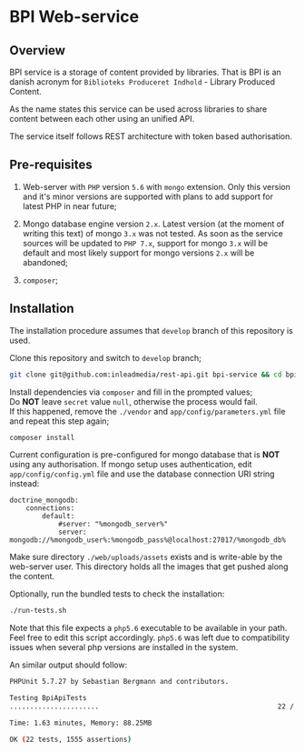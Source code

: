 BPI Web-service
========

Overview
--------
BPI service is a storage of content provided by libraries. That is BPI is an
danish acronym for `Biblioteks Produceret Indhold` - Library Produced Content.

As the name states this service can be used across libraries to share content
between each other using an unified API.

The service itself follows REST architecture with token based authorisation.

Pre-requisites
--------

1. Web-server with `PHP` version `5.6` with `mongo` extension. Only this
version and it's minor versions are supported with plans to add support
for latest PHP in near future;

2. Mongo database engine version `2.x`. Latest version (at the moment of
writing this text) of mongo `3.x` was not tested. As soon as the service
sources will be updated to `PHP 7.x`, support for mongo `3.x` will
be default and most likely support for mongo versions `2.x` will be abandoned;

3. `composer`;

Installation
--------

The installation procedure assumes that `develop` branch of this repository
is used.

Clone this repository and switch to `develop` branch;
```bash
git clone git@github.com:inleadmedia/rest-api.git bpi-service && cd bpi-service && git checkout develop
```
Install dependencies via `composer` and fill in the prompted values;  
Do **NOT** leave `secret` value `null`, otherwise the process would fail.  
If this happened, remove the `./vendor` and `app/config/parameters.yml` file
and repeat this step again;
```bash
composer install
```

Current configuration is pre-configured for mongo database that is **NOT**
using any authorisation. If mongo setup uses authentication, edit
`app/config/config.yml` file and use the database connection URI string
instead:
```
doctrine_mongodb:
    connections:
        default:
            #server: "%mongodb_server%"
            server: mongodb://%mongodb_user%:%mongodb_pass%@localhost:27017/%mongodb_db%
```

Make sure directory `./web/uploads/assets` exists and is write-able by the
web-server user. This directory holds all the images that get pushed
along the content.

Optionally, run the bundled tests to check the installation:
```bash
./run-tests.sh
```

Note that this file expects a `php5.6` executable to be available in your path.
Feel free to edit this script accordingly. `php5.6` was left due to
compatibility issues when several php versions are installed in the system.

An similar output should follow:
```bash
PHPUnit 5.7.27 by Sebastian Bergmann and contributors.

Testing BpiApiTests
......................                                            22 / 22 (100%)

Time: 1.63 minutes, Memory: 88.25MB

OK (22 tests, 1555 assertions)
```

